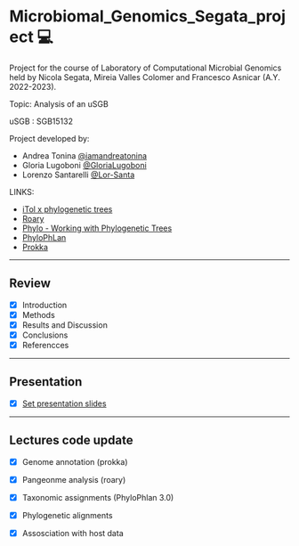 # Microbiomal_Genomics_Segata_project :computer:

Project for the course of Laboratory of Computational Microbial Genomics held by Nicola Segata, Mireia Valles Colomer and Francesco Asnicar (A.Y. 2022-2023).

Topic: Analysis of an uSGB

uSGB : SGB15132

Project developed by: 
  * Andrea Tonina  [@iamandreatonina](https://github.com/iamandreatonina)
  * Gloria Lugoboni [@GloriaLugoboni](https://github.com/GloriaLugoboni)
  * Lorenzo Santarelli [@Lor-Santa](https://github.com/Lor-Santa)

LINKS:
* [iTol x phylogenetic trees](https://itol.embl.de/)
* [Roary](https://sanger-pathogens.github.io/Roary/)
* [Phylo - Working with Phylogenetic Trees](https://biopython.org/wiki/Phylo)
* [PhyloPhLan](https://github.com/biobakery/phylophlan/wiki)
* [Prokka](https://github.com/tseemann/prokka)

---

## Review 
- [X] Introduction
- [X] Methods
- [X] Results and Discussion 
- [X] Conclusions
- [X] Referencces 

---

## Presentation 
- [X] [Set presentation slides](https://github.com/iamandreatonina/Microbiomal_Genomics_Segata/tree/main/Presentation)

---
## Lectures code update
- [X] Genome annotation (prokka)
- [X] Pangeonme analysis (roary)
- [X] Taxonomic assignments (PhyloPhlan 3.0)
- [X] Phylogenetic alignments 
- [X] Assosciation with host data 




